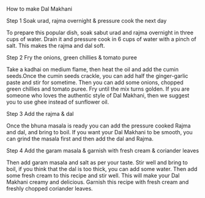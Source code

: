 How to make Dal Makhani

Step 1 Soak urad, rajma overnight & pressure cook the next day

To prepare this popular dish, soak sabut urad and rajma overnight in three cups of water.
 Drain it and pressure cook in 6 cups of water with a pinch of salt. This makes the rajma and dal soft.

Step 2 Fry the onions, green chillies & tomato puree

Take a kadhai on medium flame, then heat the oil and add the cumin seeds.Once the cumin seeds crackle, you 
can add half the ginger-garlic paste and stir for sometime. Then you can add some onions, chopped green 
chillies and tomato puree. Fry until the mix turns golden. If you are someone who loves the authentic
 style of Dal Makhani, then we suggest you to use ghee instead of sunflower oil.

Step 3 Add the rajma & dal

Once the bhuna masala is ready you can add the pressure cooked Rajma and dal, and bring to boil. If you
 want your Dal Makhani to be smooth, you can grind the masala first and then add the dal and Rajma.

Step 4 Add the garam masala & garnish with fresh cream & coriander leaves

Then add garam masala and salt as per your taste. Stir well and bring to boil, if you think that the dal
 is too thick, you can add some water. Then add some fresh cream to this recipe and stir well. This will
  make your Dal Makhani creamy and delicious. Garnish this recipe with fresh cream and freshly chopped
   coriander leaves.


